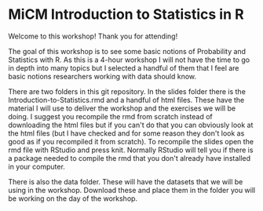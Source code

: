 # MiCM Introduction to Statistics in R

Welcome to this workshop! Thank you for attending! 

The goal of this workshop is to see some basic notions of Probability and Statistics with R. As this is a 4-hour workshop I will not have the time to go in depth into many topics but I selected a handful of them that I feel are basic notions researchers working with data should know.

There are two folders in this git repository. In the slides folder there is the Introduction-to-Statistics.rmd and a handful of html files. These have the material I will use to deliver the workshop and the exercises we will be doing. I suggest you recompile the rmd from scratch instead of downloading the html files but if you can't do that you can obviously look at the html files (but I have checked and for some reason they don't look as good as if you recompiled it from scratch). To recompile the slides open the rmd file with RStudio and press knit. Normally RStudio will tell you if there is a package needed to compile the rmd that you don't already have installed in your computer. 

There is also the data folder. These will have the datasets that we will be using in the workshop. Download these and place them in the folder you will be working on the day of the workshop.


